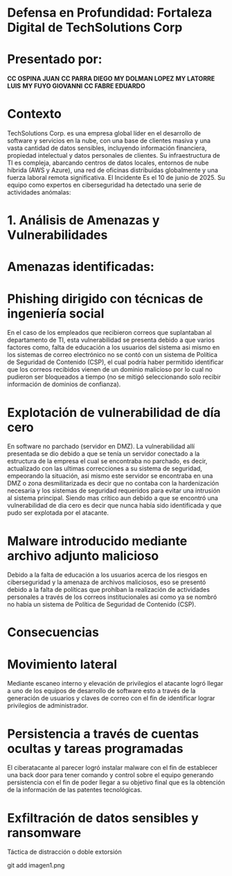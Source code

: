  # Defensa en Profundidad: Fortaleza Digital de TechSolutions Corp # 

# Presentado por: #

 **CC OSPINA JUAN**
 **CC PARRA DIEGO**
 **MY DOLMAN LOPEZ**
 **MY LATORRE LUIS**
 **MY FUYO GIOVANNI**
 **CC FABRE EDUARDO**


# Contexto #
TechSolutions Corp. es una empresa global líder en el desarrollo de software y servicios en la nube, con una base de clientes masiva y una vasta cantidad de datos sensibles, incluyendo información financiera, propiedad intelectual y datos personales de clientes. Su infraestructura de TI es compleja, abarcando centros de datos locales, entornos de nube híbrida (AWS y Azure), una red de oficinas distribuidas globalmente y una fuerza laboral remota significativa.
El Incidente Es el 10 de junio de 2025. Su equipo como expertos en ciberseguridad ha detectado una serie de actividades anómalas:

# 1. Análisis de Amenazas y Vulnerabilidades #
# Amenazas identificadas: #
# Phishing dirigido con técnicas de ingeniería social # 
En el caso de los empleados que recibieron correos que suplantaban al departamento de TI, esta vulnerabilidad se presenta debido a que varios factores como, falta de educación a los usuarios del sistema asi mismo en los sistemas de correo electrónico no se contó con un sistema de Política de Seguridad de Contenido (CSP), el cual podría haber permitido identificar que los correos recibidos vienen de un dominio malicioso por lo cual no pudieron ser bloqueados a tiempo (no se mitigó seleccionando solo recibir información de dominios de confianza).

# Explotación de vulnerabilidad de día cero # 
En software no parchado (servidor en DMZ). La vulnerabilidad allí presentada se dio debido a que se tenía un servidor conectado a la estructura de la empresa el cual se encontraba no parchado, es decir, actualizado con las ultimas correcciones a su sistema de seguridad, empeorando la situación, asi mismo este servidor se encontraba en una DMZ o zona desmilitarizada es decir que no contaba con la hardenización necesaria y los sistemas de seguridad requeridos para evitar una intrusión al sistema principal. Siendo mas crítico aun debido a que se encontró una vulnerabilidad de dia cero es decir que nunca había sido identificada y que pudo ser explotada por el atacante.

# Malware introducido mediante archivo adjunto malicioso  #
Debido a la falta de educación a los usuarios acerca de los riesgos en ciberseguridad y la amenaza de archivos maliciosos, eso se presentó debido a la falta de políticas que prohíban la realización de actividades personales a través de los correos institucionales asi como ya se nombró no había un sistema de Política de Seguridad de Contenido (CSP).

# Consecuencias # 
# Movimiento lateral # 
Mediante escaneo interno y elevación de privilegios el atacante logró llegar a uno de los equipos de desarrollo de software esto a través de la generación de usuarios y claves de correo con el fin de identificar lograr privilegios de administrador.

# Persistencia a través de cuentas ocultas y tareas programadas #
El ciberatacante al parecer logró instalar malware con el fin de establecer una back door para tener comando y control sobre el equipo generando persistencia con el fin de poder llegar a su objetivo final que es la obtención de la información de las patentes tecnológicas.

# Exfiltración de datos sensibles y ransomware # 
Táctica de distracción o doble extorsión 

git add imagen1.png
